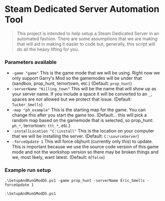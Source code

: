 # Steam Dedicated Server Automation Tool
> This project is intended to help setup a Steam Dedicated Server in an automated fashion.
There are some assumptions that we are making that will aid in making it easier to code but, generally, this script will do all the heavy lifting for you.

### Parameters available
* `-game "game"`
This is the game mode that we will be using. Right now we only support Garry's Mod so the gamemodes will be under that (sandbox, prop_hunt, terrortown, etc.) (Default: `prop_hunt`)
* `-serverName "Killing_town"`
This will be the name that will show up as your server name. If you include a space it will be converted to an `_`, spaces are *_not_* allowed but we protect that issue. (Default: `Tucker_Smells`)
* `-map "ph_example"`
This is the starting map for the game. You can change this after you start the game too. (Default... this will pick a random map based on the gamemode that is selected, so prop_hunt: `ph_*`, terrortown: `ttt_*`, etc.)
* `-installLocation "C:\install"`
This is the location on your computer that we will be installing the server. (Default: `C:\sourceServer`)
* `-forceUpdate 1`
This will force objhunt (currently only this) to update. This is important because we use the source code version of this game mode and not the workshop version so there may be broken things and we, most likely, want latest. (Default: `0`/`false`)

### Example run setup
`.\SetupAndRunGModDS.ps1 -game prop_hunt -serverName Eric_Smells -forceUpdate 1`

`.\SetupAndRunGModDS.ps1`
